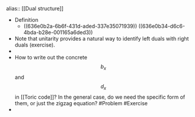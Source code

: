 alias:: [[Dual structure]]

- Definition
	- ((636e0b2a-6b6f-431d-aded-337e35071939))
	  ((636e0b34-d6c6-4bda-b28e-001165a6ded3))
- Note that unitarity provides a natural way to identify left duals with right duals (exercise).
-
- How to write out the concrete $$b_x$$ and $$d_x$$ in [[Toric code]]?
  In the general case, do we need the specific form of them, or just the zigzag equation? #Problem #Exercise
-